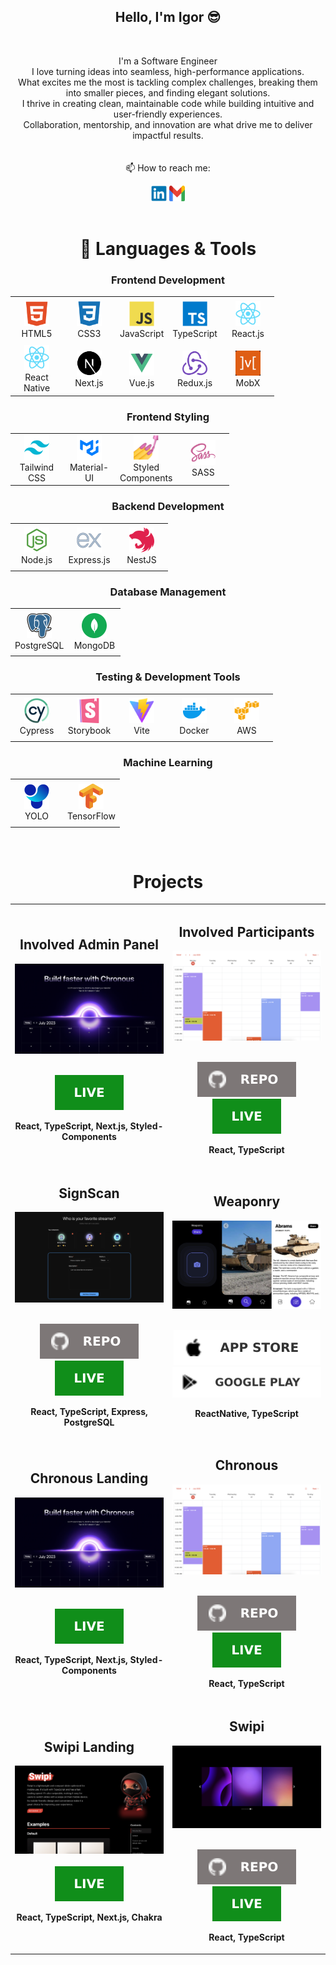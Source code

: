 <h2 align="center">Hello, I'm Igor 😎</h2>
<br>
<p align="center">
  I'm a Software Engineer<br>
  I love turning ideas into seamless, high-performance applications. <br>
What excites me the most is tackling complex challenges,
breaking them into smaller pieces, and finding elegant solutions. <br>
I thrive in creating clean, maintainable code while building intuitive and user-friendly experiences. <br>
Collaboration, mentorship, and innovation are what drive me to deliver impactful results. <br>
 <br>
 <br>
  📫 How to reach me:
</p>

<div align='center'>
  <a href="https://www.linkedin.com/in/igorkozlovskyi/"><img src="icons/linkedin.svg" alt="LinkedIn" height="25" width='25' /></a>
  <a href="mailto: i.kozlovsky2004@gmail.com"><img src="icons/gmail.svg" alt="Gmail" height="25" width='25' /></a>
</div>
<br>

<h1 align="center">🚀 Languages & Tools</h1>

<h3 align='center'>Frontend Development</h3>

<table align="center"> <tr> <td align="center" height="70" width="70"> <img src="icons/html5.svg" alt="HTML" width="40" height="40"/> <br/>HTML5 </td> <td align="center" height="70" width="70"> <img src="icons/css3.svg" alt="CSS3" width="40" height="40"/> <br/>CSS3 </td> <td align="center" height="70" width="70"> <img src="icons/javascript.svg" alt="JavaScript" width="40" height="40"/> <br/>JavaScript </td> <td align="center" height="70" width="70"> <img src="icons/typescript.svg" alt="TypeScript" width="40" height="40"/> <br/>TypeScript </td> <td align="center" height="70" width="70"> <img src="icons/react.svg" alt="React" width="40" height="40"/> <br/>React.js </td> </tr> <tr> <td align="center" height="70" width="70"> <img src="icons/react.svg" alt="React Native" width="40" height="40"/> <br/>React Native </td> <td align="center" height="70" width="70"> <img src="icons/next.svg" alt="Next.js" width="40" height="40"/> <br/>Next.js </td> <td align="center" height="70" width="70"> <img src="icons/vue.svg" alt="Vue.js" width="40" height="40"/> <br/>Vue.js </td> <td align="center" height="70" width="70"> <img src="icons/redux.svg" alt="Redux" width="40" height="40"/> <br/>Redux.js </td> <td align="center" height="70" width="70"> <img src="icons/mobx.svg" alt="MobX" width="40" height="40"/> <br/>MobX </td> </tr> </table>

<h3 align='center'>Frontend Styling</h3>

<table align="center"> <tr> <td align="center" height="70" width="70"> <img src="icons/tailwind.svg" alt="Tailwind CSS" width="40" height="40"/> <br/>Tailwind CSS </td> <td align="center" height="70" width="70"> <img src="icons/material-ui.svg" alt="Material-UI" width="40" height="40"/> <br/>Material-UI </td> <td align="center" height="70" width="70"> <img src="icons/styled-components.png" alt="Styled Components" width="40" height="40"/> <br/>Styled Components </td> <td align="center" height="70" width="70"> <img src="icons/sass.svg" alt="SASS" width="40" height="40"/> <br/>SASS </td> </tr> </table>


<h3 align='center'>Backend Development</h3>

<table align="center"> <tr> <td align="center" height="70" width="70"> <img src="icons/nodejs.svg" alt="Node.js" width="40" height="40"/> <br/>Node.js </td> <td align="center" height="70" width="70"> <img src="icons/express.svg" alt="Express.js" width="40" height="40"/> <br/>Express.js </td> <td align="center" height="70" width="70"> <img src="icons/nestjs.svg" alt="NestJS" width="40" height="40"/> <br/>NestJS </td> </tr> </table>

<h3 align='center'>Database Management</h3>

<table align="center"> <tr> <td align="center" height="70" width="70"> <img src="icons/postgresql.svg" alt="PostgreSQL" width="40" height="40"/> <br/>PostgreSQL </td> <td align="center" height="70" width="70"> <img src="icons/mongodb.svg" alt="MongoDB" width="40" height="40"/> <br/>MongoDB </td> </tr> </table>

<h3 align='center'>Testing & Development Tools</h3>

<table align="center"> <tr> <td align="center" height="70" width="70"> <img src="icons/cypress.svg" alt="Cypress" width="40" height="40"/> <br/>Cypress </td> <td align="center" height="70" width="70"> <img src="icons/storybook.svg" alt="Storybook" width="40" height="40"/> <br/>Storybook </td> <td align="center" height="70" width="70"> <img src="icons/vite.svg" alt="Vite" width="40" height="40"/> <br/>Vite </td> <td align="center" height="70" width="70"> <img src="icons/docker.svg" alt="Docker" width="40" height="40"/> <br/>Docker </td> <td align="center" height="70" width="70"> <img src="icons/aws.svg" alt="Aws" width="40" height="40"/> <br/>AWS</td> </tr> </table>

<h3 align='center'>Machine Learning</h3>

<table align="center"> <tr> <td align="center" height="70" width="70"> <img src="icons/yolo.svg" alt="YOLO" width="40" height="40"/> <br/>YOLO </td> <td align="center" height="70" width="70"> <img src="icons/tensorflow.svg" alt="TensorFlow" width="40" height="40"/> <br/>TensorFlow </td> </tr> </table>

<br>

<h1 align="center">Projects</h1>

<table>
  <tr>
    <td width='50%'>
      <h2 align='center'>Involved Admin Panel</h2>
      <div align='center'>  
        <a href='https://chronous.midstem.net'>
          <img src='img/chronous-landing.png' alt='Chronous'/>
        </a>
        <br>
        <br>
        <p>
          <a href='https://chronous.midstem.net'>
            <img src='icons/live.svg'/>
          </a>
        </p>
        <p><strong>React, TypeScript, Next.js, Styled-Components</strong></p>
      </div>
    </td>
    <td width='50%'>
      <h2 align='center'>Involved Participants</h2>
      <div align='center'>  
        <a href='https://chronous.midstem.net/default-chronous/'>
          <img src='img/chronous.png' alt='Chronous'/>
        </a>
        <br>
        <br>
        <p>
          <a href='https://github.com/midstem/chronous'>
            <img src="icons/repo.svg"/>
          </a>
          <a href='https://chronous.midstem.net/default-chronous/'>
            <img src='icons/live.svg'/>
          </a>
        </p>
        <p><strong>React, TypeScript</strong></p>
      </div>
    </td>
  </tr>
    <tr>
    <td width='50%'>
      <h2 align='center'>SignScan</h2>
      <div align='center'>  
        <a href='https://alex-dishen.github.io/streamers/'>
          <img src='img/streamers.png' alt='Streamers'/>
        </a>
        <br>
        <br>
        <p>
          <a href='https://github.com/alex-dishen/streamers'>
            <img src="icons/repo.svg"/>
          </a>
            <a href='https://alex-dishen.github.io/streamers/'>
            <img src='icons/live.svg'/>
          </a>
        </p>
        <p><strong>React, TypeScript, Express, PostgreSQL</strong></p>
      </div>
    </td>
    <td width='50%'>
      <h2 align='center'>Weaponry</h2>
      <div align='center'>  
        <img src='img/weaponry.png' alt='Weapnry picture' />
        <br>
        <br>
        <p>
          <a href='https://apps.apple.com/app/weaponry/id6446477481'>
            <img src="icons/apple.svg"/>
          </a>
          <a href='https://play.google.com/store/apps/details?id=com.domdev.weaponry'>
            <img src='icons/google_play.svg'/>
          </a>
        </p>
        <p><strong>ReactNative, TypeScript</strong></p>
      </div>
    </td>
  </tr>
  <tr>
    <td width='50%'>
      <h2 align='center'>Chronous Landing</h2>
      <div align='center'>  
        <a href='https://chronous.midstem.net'>
          <img src='img/chronous-landing.png' alt='Chronous'/>
        </a>
        <br>
        <br>
        <p>
          <a href='https://chronous.midstem.net'>
            <img src='icons/live.svg'/>
          </a>
        </p>
        <p><strong>React, TypeScript, Next.js, Styled-Components</strong></p>
      </div>
    </td>
    <td width='50%'>
      <h2 align='center'>Chronous</h2>
      <div align='center'>  
        <a href='https://chronous.midstem.net/default-chronous/'>
          <img src='img/chronous.png' alt='Chronous'/>
        </a>
        <br>
        <br>
        <p>
          <a href='https://github.com/midstem/chronous'>
            <img src="icons/repo.svg"/>
          </a>
          <a href='https://chronous.midstem.net/default-chronous/'>
            <img src='icons/live.svg'/>
          </a>
        </p>
        <p><strong>React, TypeScript</strong></p>
      </div>
    </td>
  </tr>
  <tr>
    <td width='50%'>
      <h2 align='center'>Swipi Landing</h2>
      <div align='center'>  
        <a href='https://swipi.midstem.net'>
          <img src='img/swipi-landing.png' alt='Swipi landing project'/>
        </a>
        <br>
        <br>
        <a href='https://swipi.midstem.net'>
          <img src='icons/live.svg'/>
        </a>
        <p><strong>React, TypeScript, Next.js, Chakra</strong></p>
      </div>
    </td>
   <td width='50%'>
      <h2 align='center'>Swipi</h2>
      <div align='center'>  
        <a href='https://swipi.midstem.net'>
          <img src='img/slider.png' alt='Swipi project'/>
        </a>
        <br>
        <br>
        <p>
          <a href='https://github.com/midstem/swipi'>
            <img src="icons/repo.svg"/>
          </a>
          <a href='https://swipi.midstem.net'>
            <img src='icons/live.svg'/>
          </a>
        </p>
        <p><strong>React, TypeScript</strong></p>
      </div>
    </td>
  </tr>
</table>
